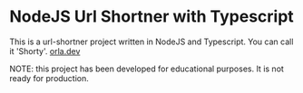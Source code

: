 # NodeJS Url Shortner with Typescript

This is a url-shortner project written in NodeJS and Typescript. You can call it 'Shorty'. [orla.dev](https://orla.dev)

NOTE: this project has been developed for educational purposes. It is not ready for production.
